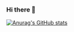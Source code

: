 ### Hi there 👋

[![Anurag's GitHub stats](https://github-readme-stats.vercel.app/api?username=rainzm)](https://github.com/anuraghazra/github-readme-stats)
